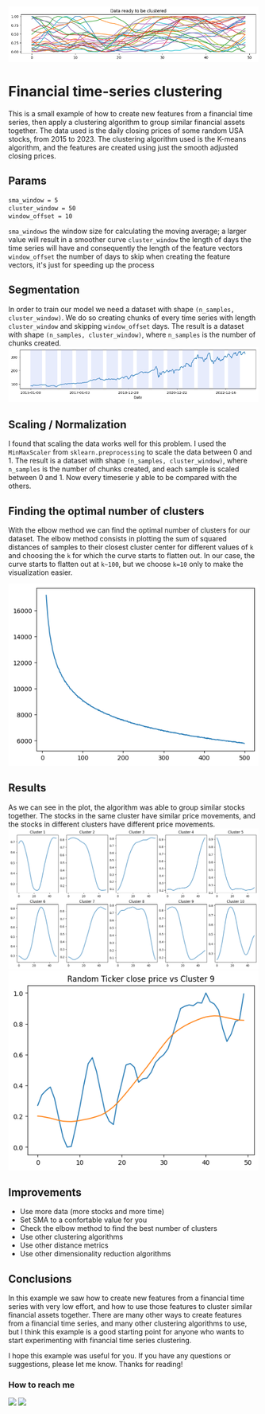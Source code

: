 ![Header](https://raw.githubusercontent.com/aaronroman/financial-time-series-clustering/main/img/header.png)
# Financial time-series clustering
This is a small example of how to create new features from a financial time series, then apply a clustering algorithm to group similar financial assets together. The data used is the daily closing prices of some random USA stocks, from 2015 to 2023. The clustering algorithm used is the K-means algorithm, and the features are created using just the smooth adjusted closing prices.

## Params
```
sma_window = 5
cluster_window = 50
window_offset = 10
```
`sma_windows` the window size for calculating the moving average; a larger value will result in a smoother curve
`cluster_window` the length of days the time series will have and consequently the length of the feature vectors
`window_offset` the number of days to skip when creating the feature vectors, it's just for speeding up the process

## Segmentation
In order to train our model we need a dataset with shape `(n_samples, cluster_window)`. We do so creating chunks of every time series with length `cluster_window` and skipping `window_offset` days. The result is a dataset with shape `(n_samples, cluster_window)`, where `n_samples` is the number of chunks created.
![Segments](https://raw.githubusercontent.com/aaronroman/financial-time-series-clustering/main/img/segments.png)

## Scaling / Normalization
I found that scaling the data works well for this problem. I used the `MinMaxScaler` from `sklearn.preprocessing` to scale the data between 0 and 1. The result is a dataset with shape `(n_samples, cluster_window)`, where `n_samples` is the number of chunks created, and each sample is scaled between 0 and 1. Now every timeserie y able to be compared with the others.

## Finding the optimal number of clusters
With the elbow method we can find the optimal number of clusters for our dataset. The elbow method consists in plotting the sum of squared distances of samples to their closest cluster center for different values of `k` and choosing the `k` for which the curve starts to flatten out. In our case, the curve starts to flatten out at `k~100`, but we choose `k=10` only to make the visualization easier.

![Elbow curve](https://raw.githubusercontent.com/aaronroman/financial-time-series-clustering/main/img/elbow.png)

## Results
As we can see in the plot, the algorithm was able to group similar stocks together. The stocks in the same cluster have similar price movements, and the stocks in different clusters have different price movements.
![Elbow curve](https://raw.githubusercontent.com/aaronroman/financial-time-series-clustering/main/img/centroids.png)
![Elbow curve](https://raw.githubusercontent.com/aaronroman/financial-time-series-clustering/main/img/output_example.png)

## Improvements
- Use more data (more stocks and more time)
- Set SMA to a confortable value for you
- Check the elbow method to find the best number of clusters
- Use other clustering algorithms
- Use other distance metrics
- Use other dimensionality reduction algorithms

## Conclusions
In this example we saw how to create new features from a financial time series with very low effort, and how to use those features to cluster similar financial assets together. There are many other ways to create features from a financial time series, and many other clustering algorithms to use, but I think this example is a good starting point for anyone who wants to start experimenting with financial time series clustering.

I hope this example was useful for you. If you have any questions or suggestions, please let me know. Thanks for reading!

### How to reach me
<a href="https://linkedin.com/in/aaronroman"><img src="https://img.shields.io/badge/-aaronroman-gray?style=flat-square&logo=Linkedin&logoColor=white&link=https://linkedin.com/in/aaronroman/"></a>
<a href="https://twitter.com/aaronroman"><img src="https://img.shields.io/badge/-aaronroman-blue?style=flat-square&logo=Twitter&logoColor=white&link=https://twitter.com/aaronroman"></a>